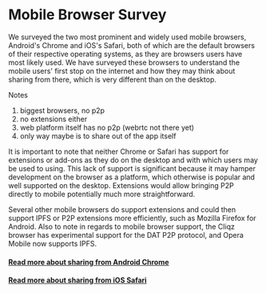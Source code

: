 # Mobile Browser Survey

We surveyed the two most prominent and widely used mobile browsers, Android's Chrome and iOS's Safari, both of which are the default browsers of their respective operating systems, as they are browsers users have most likely used. We have surveyed these browsers to understand the mobile users' first stop on the internet and how they may think about sharing from there, which is very different than on the desktop.

Notes
1. biggest browsers, no p2p
2. no extensions either
3. web platform itself has no p2p (webrtc not there yet)
4. only way maybe is to share out of the app itself

‌It is important to note that neither Chrome or Safari has support for extensions or add-ons as they do on the desktop and with which users may be used to using. This lack of support is significant because it may hamper development on the browser as a platform, which otherwise is popular and well supported on the desktop. Extensions would allow bringing P2P directly to mobile potentially much more straightforward.

‌Several other mobile browsers do support extensions and could then support IPFS or P2P extensions more efficiently, such as Mozilla Firefox for Android. Also to note in regards to mobile browser support, the Cliqz browser has experimental support for the DAT P2P protocol, and Opera Mobile now supports IPFS.

#### [Read more about sharing from Android Chrome](android.md)

#### [Read more about sharing from iOS Safari](ios.md)

